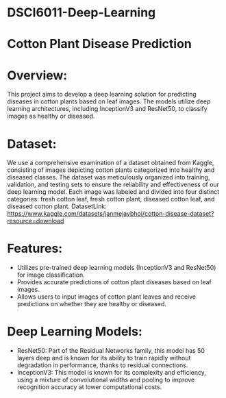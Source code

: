 # DSCI6011-Deep-Learning
# Cotton Plant Disease Prediction
# Overview:
This project aims to develop a deep learning solution for predicting diseases in cotton plants based on leaf images. The models utilize deep learning architectures, including InceptionV3 and ResNet50, to classify images as healthy or diseased.
# Dataset:
We use a comprehensive examination of a dataset obtained from Kaggle, consisting of images depicting cotton plants categorized into healthy and diseased classes. The dataset was meticulously organized into training, validation, and testing sets to ensure the reliability and effectiveness of our deep learning model. Each image was labeled and divided into four distinct categories: fresh cotton leaf, fresh cotton plant, diseased cotton leaf, and diseased cotton plant.
DatasetLink: https://www.kaggle.com/datasets/janmejaybhoi/cotton-disease-dataset?resource=download 
# Features:
- Utilizes pre-trained deep learning models (InceptionV3 and ResNet50) for image classification.
- Provides accurate predictions of cotton plant diseases based on leaf images.
- Allows users to input images of cotton plant leaves and receive predictions on whether they are healthy or diseased.
# Deep Learning Models:
- ResNet50: Part of the Residual Networks family, this model has 50 layers deep and is known for its ability to train rapidly without degradation in performance, thanks to residual connections.
- InceptionV3: This model is known for its complexity and efficiency, using a mixture of convolutional widths and pooling to improve recognition accuracy at lower computational costs.
